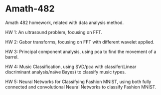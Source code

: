 # Amath-482
Amath 482 homework, related with data analysis method. 

HW 1: An ultrasound problem, 
      focusing on FFT.
      
HW 2: Gabor transforms, 
      focusing on FFT with different wavelet applied.
      
HW 3: Principal component analysis, 
      using pca to find the movement of a barrel.
      
HW 4: Music Classification, 
      using SVD/pca with classifer(Linear discriminant analysis/naïve Bayes) to classify music types.
      
HW 5: Neural Networks for Classifying Fashion MNIST,
      using both fully connected and convolutional Neural Networks to classify Fashion MNIST.
